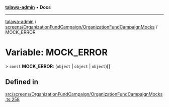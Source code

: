 [**talawa-admin**](../../../../README.md) • **Docs**

***

[talawa-admin](../../../../modules.md) / [screens/OrganizationFundCampaign/OrganizationFundCampaignMocks](../README.md) / MOCK\_ERROR

# Variable: MOCK\_ERROR

\> `const` **MOCK\_ERROR**: (`object` \| `object` \| `object`)[]

## Defined in

[src/screens/OrganizationFundCampaign/OrganizationFundCampaignMocks.ts:258](https://github.com/PalisadoesFoundation/talawa-admin/blob/7496bb3a4c3730e7e3caee73f8bf91c3031e4ae6/src/screens/OrganizationFundCampaign/OrganizationFundCampaignMocks.ts#L258)
